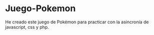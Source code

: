 # Juego-Pokemon
He creado este juego de Pokémon para practicar con la asincronía de javascript, css y php.
